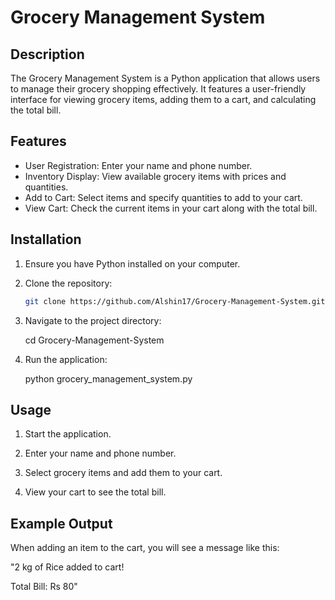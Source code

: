 
# Grocery Management System

## Description
The Grocery Management System is a Python application that allows users to manage their grocery shopping effectively. It features a user-friendly interface for viewing grocery items, adding them to a cart, and calculating the total bill.

## Features
- User Registration: Enter your name and phone number.
- Inventory Display: View available grocery items with prices and quantities.
- Add to Cart: Select items and specify quantities to add to your cart.
- View Cart: Check the current items in your cart along with the total bill.

## Installation
1. Ensure you have Python installed on your computer.
2. Clone the repository:
   ```bash
   git clone https://github.com/Alshin17/Grocery-Management-System.git
3. Navigate to the project directory:
 
   cd Grocery-Management-System
4. Run the application:

   python grocery_management_system.py

## Usage
1. Start the application.
   
2. Enter your name and phone number.
   
3. Select grocery items and add them to your cart.
   
4. View your cart to see the total bill.

## Example Output
When adding an item to the cart, you will see a message like this:

"2 kg of Rice added to cart!

Total Bill: Rs 80"









